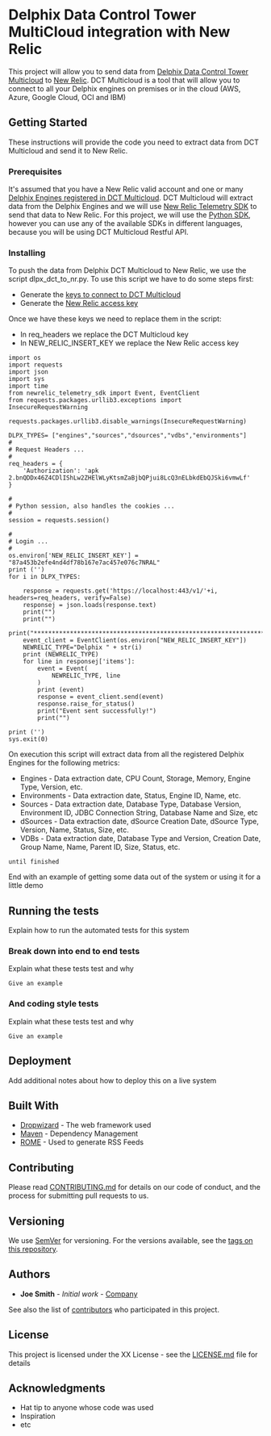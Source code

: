 # Delphix Data Control Tower MultiCloud integration with New Relic

This project will allow you to send data from [Delphix Data Control Tower Multicloud](https://docs.delphix.com/dctmc) to [New Relic](https://newrelic.com/). DCT Multicloud is a tool that will allow you to connect to all your Delphix engines on premises or in the cloud (AWS, Azure, Google Cloud, OCI and IBM)

## Getting Started

These instructions will provide the code you need to extract data from DCT Multicloud and send it to New Relic.

### Prerequisites

It's assumed that you have a New Relic valid account and one or many [Delphix Engines registered in DCT Multicloud](https://docs.delphix.com/dctmc/connecting-a-delphix-engine).
DCT Multicloud will extract data from the Delphix Engines and we will use [New Relic Telemetry SDK](https://docs.newrelic.com/docs/telemetry-data-platform/ingest-apis/telemetry-sdks-report-custom-telemetry-data/) to send that data to New Relic.
For this project, we will use the [Python SDK](https://github.com/newrelic/newrelic-telemetry-sdk-python), however you can use any of the available SDKs in different languages, because you will be using DCT Multicloud Restful API.



### Installing

To push the data from Delphix DCT Multicloud to New Relic, we use the script dlpx_dct_to_nr.py.
To use this script we have to do some steps first:

* Generate the [keys to connect to DCT Multicloud](https://docs.delphix.com/dctmc/authentication)
* Generate the [New Relic access key](https://docs.newrelic.com/docs/apis/intro-apis/new-relic-api-keys/#ingest-license-key)

Once we have these keys we need to replace them in the script:

* In req_headers we replace the DCT Multicloud key
* In NEW_RELIC_INSERT_KEY we replace the New Relic access key

```
import os
import requests
import json
import sys
import time
from newrelic_telemetry_sdk import Event, EventClient
from requests.packages.urllib3.exceptions import InsecureRequestWarning

requests.packages.urllib3.disable_warnings(InsecureRequestWarning)

DLPX_TYPES= ["engines","sources","dsources","vdbs","environments"]
#
# Request Headers ...
#
req_headers = {
	'Authorization': 'apk 2.bnQDDx46Z4CDlIShLw2ZHElWLyKtsmZaBjbQPjui8LcQ3nELbkdEbQJSki6vmwLf'
}

#
# Python session, also handles the cookies ...
#
session = requests.session()

#
# Login ...
#
os.environ['NEW_RELIC_INSERT_KEY'] = "87a453b2efe4nd4df78b167e7ac457e076c7NRAL"
print ('')
for i in DLPX_TYPES:

	response = requests.get('https://localhost:443/v1/'+i, headers=req_headers, verify=False)
	responsej = json.loads(response.text)
	print("")
	print("")
	print("**********************************************************************************************************************************")
	event_client = EventClient(os.environ["NEW_RELIC_INSERT_KEY"])
	NEWRELIC_TYPE="Delphix " + str(i)
	print (NEWRELIC_TYPE)
	for line in responsej['items']:
		event = Event(
			NEWRELIC_TYPE, line
		)
		print (event)
		response = event_client.send(event)
		response.raise_for_status()
		print("Event sent successfully!")
		print("")

print ('')
sys.exit(0)
```

On execution this script will extract data from all the registered Delphix Engines for the following metrics:

* Engines - Data extraction date, CPU Count, Storage, Memory, Engine Type, Version, etc.
* Environments - Data extraction date, Status, Engine ID, Name, etc.
* Sources - Data extraction date, Database Type, Database Version, Environment ID, JDBC Connection String, Database Name and Size, etc
* dSources - Data extraction date, dSource Creation Date, dSource Type, Version, Name, Status, Size, etc.
* VDBs - Data extraction date, Database Type and Version, Creation Date, Group Name, Name, Parent ID, Size, Status, etc.


```
until finished
```

End with an example of getting some data out of the system or using it for a little demo

## Running the tests

Explain how to run the automated tests for this system

### Break down into end to end tests

Explain what these tests test and why

```
Give an example
```

### And coding style tests

Explain what these tests test and why

```
Give an example
```

## Deployment

Add additional notes about how to deploy this on a live system

## Built With

* [Dropwizard](http://www.dropwizard.io/1.0.2/docs/) - The web framework used
* [Maven](https://maven.apache.org/) - Dependency Management
* [ROME](https://rometools.github.io/rome/) - Used to generate RSS Feeds

## Contributing

Please read [CONTRIBUTING.md](https://github.com/delphix/.github/blob/master/CONTRIBUTING.md) for details on our code of conduct, and the process for submitting pull requests to us.

## Versioning

We use [SemVer](http://semver.org/) for versioning. For the versions available, see the [tags on this repository](https://github.com/your/project/tags).

## Authors

* **Joe Smith** - *Initial work* - [Company](https://github.com/Company)

See also the list of [contributors](https://github.com/your/project/contributors) who participated in this project.

## License

This project is licensed under the XX License - see the [LICENSE.md](LICENSE.md) file for details

## Acknowledgments

* Hat tip to anyone whose code was used
* Inspiration
* etc
